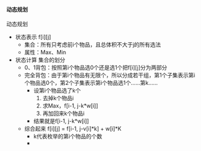 #### 动态规划

动态规划
- 状态表示 f[i][j] 
  - 集合：所有只考虑前i个物品，且总体积不大于j的所有选法
  - 属性：Max、Min
- 状态计算 集合的划分
  - 0、1背包：按照第i个物品选0个还是选1个把f[i][j]分为两部分
  - 完全背包：由于第i个物品有无限个，所以分成若干组，第1个子集表示第i个物品选0个，第2个子集表示第i个物品选1个……第k……
    - 设第i个物品选了k个
      1. 去掉k个物品i
      2. 求Max，f[i-1, j-k*w[i]]
      3. 再加回来k个物品i
    - 结果就是f[i-1, j-k*w[i]]
  - 综合起来 f[i][j] = f[i-1, j-v[i]*k] + w[i]\*K  
    - k代表枚举的第i个物品的个数
    - 

